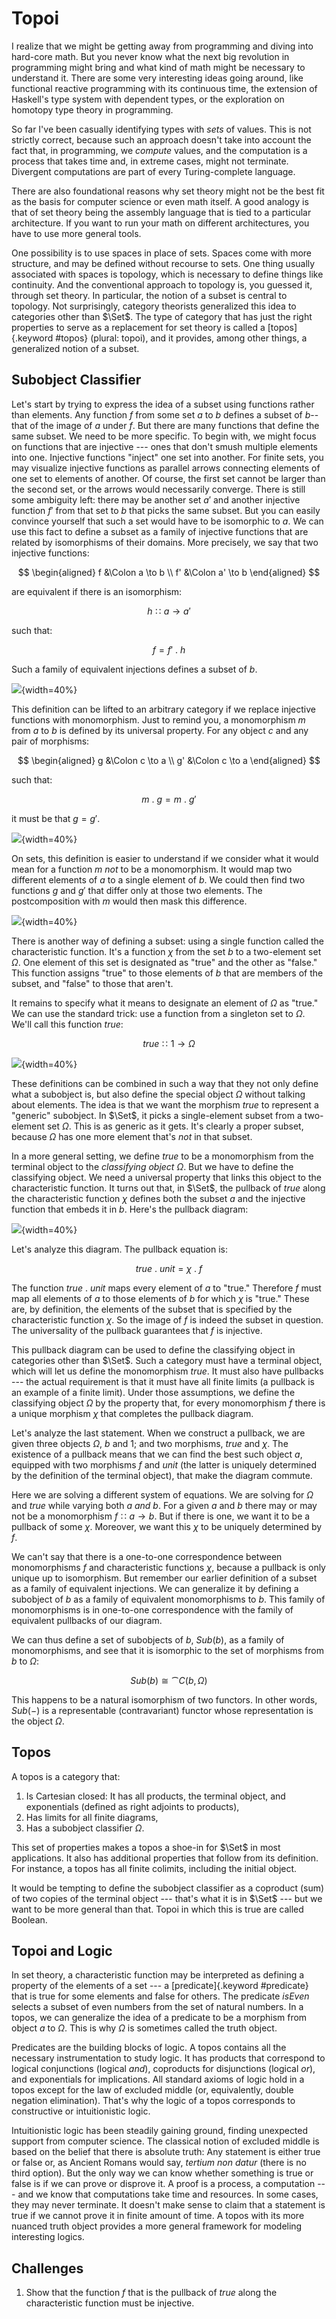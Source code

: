 # Topoi

I realize that we might be getting away from programming and diving into hard-core math. But you never know what the next big revolution in programming might bring and what kind of math might be necessary to understand it. There are some very interesting ideas going around, like functional reactive programming with its continuous time, the extension of Haskell's type system with dependent types, or the exploration on homotopy type theory in programming.

So far I've been casually identifying types with *sets* of values. This is not strictly correct, because such an approach doesn't take into account the fact that, in programming, we *compute* values, and the computation is a process that takes time and, in extreme cases, might not terminate. Divergent computations are part of every Turing-complete language.

There are also foundational reasons why set theory might not be the best fit as the basis for computer science or even math itself. A good analogy is that of set theory being the assembly language that is tied to a particular architecture. If you want to run your math on different architectures, you have to use more general tools.

One possibility is to use spaces in place of sets. Spaces come with more structure, and may be defined without recourse to sets. One thing usually associated with spaces is topology, which is necessary to define things like continuity. And the conventional approach to topology is, you guessed it, through set theory. In particular, the notion of a subset is central to topology. Not surprisingly, category theorists generalized this idea to categories other than $\Set$. The type of category that has just the right properties to serve as a replacement for set theory is called a [topos]{.keyword #topos} (plural: topoi), and it provides, among other things, a generalized notion of a subset.

## Subobject Classifier

Let's start by trying to express the idea of a subset using functions rather than elements. Any function $f$ from some set $a$ to $b$ defines a subset of $b$--that of the image of $a$ under $f$. But there are many functions that define the same subset. We need to be more specific. To begin with, we might focus on functions that are injective --- ones that don't smush multiple elements into one. Injective functions "inject" one set into another. For finite sets, you may visualize injective functions as parallel arrows connecting elements of one set to elements of another. Of course, the first set cannot be larger than the second set, or the arrows would necessarily converge. There is still some ambiguity left: there may be another set $a'$ and another injective function $f'$ from that set to $b$ that picks the same subset. But you can easily convince yourself that such a set would have to be isomorphic to $a$. We can use this fact to define a subset as a family of injective functions that are related by isomorphisms of their domains. More precisely, we say that two injective functions:

$$
\begin{aligned}
f &\Colon a \to b \\
f' &\Colon a' \to b
\end{aligned}
$$

are equivalent if there is an isomorphism:

$$h \Colon a \to a'$$

such that:

$$f = f'\ .\ h$$

Such a family of equivalent injections defines a subset of $b$.

![](images/subsetinjection.jpg){width=40%}

This definition can be lifted to an arbitrary category if we replace injective functions with monomorphism. Just to remind you, a monomorphism $m$ from $a$ to $b$ is defined by its universal property. For any object $c$ and any pair of morphisms:

$$
\begin{aligned}
g &\Colon c \to a \\
g' &\Colon c \to a
\end{aligned}
$$

such that:

$$m\ .\ g = m\ .\ g'$$

it must be that $g = g'$.

![](images/monomorphism.jpg){width=40%}

On sets, this definition is easier to understand if we consider what it would mean for a function $m$ *not* to be a monomorphism. It would map two different elements of $a$ to a single element of $b$. We could then find two functions $g$ and $g'$ that differ only at those two elements. The postcomposition with $m$ would then mask this difference.

![](images/notmono.jpg){width=40%}

There is another way of defining a subset:  using a single function called the characteristic function. It's a function $\chi$ from the set $b$ to a two-element set $\Omega$. One element of this set is designated as "true" and the other as "false." This function assigns "true" to those elements of $b$ that are members of the subset, and "false" to those that aren't.

It remains to specify what it means to designate an element of $\Omega$ as "true." We can use the standard trick:  use a function from a singleton set to $\Omega$. We'll call this function $\mathit{true}$:

$$\mathit{true} \Colon 1 \to \Omega$$

![](images/true.jpg){width=40%}

These definitions can be combined in such a way that they not only define what a subobject is, but also define the special object $\Omega$ without talking about elements. The idea is that we want the morphism $\mathit{true}$ to represent a "generic" subobject. In $\Set$, it picks a single-element subset from a two-element set $\Omega$. This is as generic as it gets. It's clearly a proper subset, because $\Omega$ has one more element that's *not* in that subset.

In a more general setting, we define $\mathit{true}$ to be a monomorphism from the terminal object to the *classifying object* $\Omega$. But we have to define the classifying object. We need a universal property that links this object to the characteristic function. It turns out that, in $\Set$, the pullback of $\mathit{true}$ along the characteristic function $\chi$ defines both the subset $a$ and the injective function that embeds it in $b$. Here's the pullback diagram:

![](images/pullback.jpg){width=40%}

Let's analyze this diagram. The pullback equation is:

$$\mathit{true}\ .\ \mathit{unit} = \chi\ .\ f$$

The function $\mathit{true}\ .\ \mathit{unit}$ maps every element of $a$ to "true." Therefore $f$ must map all elements of $a$ to those elements of $b$ for which $\chi$ is "true." These are, by definition, the elements of the subset that is specified by the characteristic function $\chi$. So the image of $f$ is indeed the subset in question. The universality of the pullback guarantees that $f$ is injective.

This pullback diagram can be used to define the classifying object in categories other than $\Set$. Such a category must have a terminal object, which will let us define the monomorphism $\mathit{true}$. It must also have pullbacks --- the actual requirement is that it must have all finite limits (a pullback is an example of a finite limit). Under those assumptions, we define the classifying object $\Omega$ by the property that, for every monomorphism $f$ there is a unique morphism $\chi$ that completes the pullback diagram.

Let's analyze the last statement. When we construct a pullback, we are given three objects $\Omega$, $b$ and $1$; and two morphisms, $\mathit{true}$ and $\chi$. The existence of a pullback means that we can find the best such object $a$, equipped with two morphisms $f$ and $\mathit{unit}$ (the latter is uniquely determined by the definition of the terminal object), that make the diagram commute.

Here we are solving a different system of equations. We are solving for $\Omega$ and $\mathit{true}$ while varying both $a$ *and* $b$. For a given $a$ and $b$ there may or may not be a monomorphism $f \Colon a \to b$. But if there is one, we want it to be a pullback of some $\chi$. Moreover, we want this $\chi$ to be uniquely determined by $f$.

We can't say that there is a one-to-one correspondence between monomorphisms $f$ and characteristic functions $\chi$, because a pullback is only unique up to isomorphism. But remember our earlier definition of a subset as a family of equivalent injections. We can generalize it by defining a subobject of $b$ as a family of equivalent monomorphisms to $b$. This family of monomorphisms is in one-to-one correspondence with the family of equivalent pullbacks of our diagram.

We can thus define a set of subobjects of $b$, $\mathit{Sub}(b)$, as a family of monomorphisms, and see that it is isomorphic to the set of morphisms from $b$ to $\Omega$:

$$\mathit{Sub}(b) \cong \cat{C}(b, \Omega)$$

This happens to be a natural isomorphism of two functors. In other words, $\mathit{Sub}(-)$ is a representable (contravariant) functor whose representation is the object $\Omega$.

## Topos

A topos is a category that:

1. Is Cartesian closed: It has all products, the terminal object, and exponentials (defined as right adjoints to products),
2. Has limits for all finite diagrams,
3. Has a subobject classifier $\Omega$.

This set of properties makes a topos a shoe-in for $\Set$ in most applications. It also has additional properties that follow from its definition. For instance, a topos has all finite colimits, including the initial object.

It would be tempting to define the subobject classifier as a coproduct (sum) of two copies of the terminal object --- that's what it is in $\Set$ --- but we want to be more general than that. Topoi in which this is true are called Boolean.

## Topoi and Logic

In set theory, a characteristic function may be interpreted as defining a property of the elements of a set --- a [predicate]{.keyword #predicate} that is true for some elements and false for others. The predicate $\mathit{isEven}$ selects a subset of even numbers from the set of natural numbers. In a topos, we can generalize the idea of a predicate to be a morphism from object $a$ to $\Omega$. This is why $\Omega$ is sometimes called the truth object.

Predicates are the building blocks of logic. A topos contains all the necessary instrumentation to study logic. It has products that correspond to logical conjunctions (logical *and*), coproducts for disjunctions (logical *or*), and exponentials for implications. All standard axioms of logic hold in a topos except for the law of excluded middle (or, equivalently, double negation elimination). That's why the logic of a topos corresponds to constructive or intuitionistic logic.

Intuitionistic logic has been steadily gaining ground, finding unexpected support from computer science. The classical notion of excluded middle is based on the belief that there is absolute truth:  Any statement is either true or false or, as Ancient Romans would say, *tertium non datur* (there is no third option). But the only way we can know whether something is true or false is if we can prove or disprove it. A proof is a process, a computation --- and we know that computations take time and resources. In some cases, they may never terminate. It doesn't make sense to claim that a statement is true if we cannot prove it in finite amount of time. A topos with its more nuanced truth object provides a more general framework for modeling interesting logics.

## Challenges

1. Show that the function $f$ that is the pullback of $\mathit{true}$ along the characteristic function must be injective.
